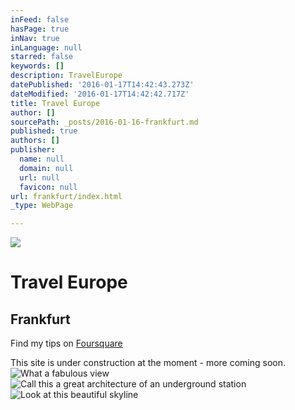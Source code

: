 ```yaml
---
inFeed: false
hasPage: true
inNav: true
inLanguage: null
starred: false
keywords: []
description: TravelEurope
datePublished: '2016-01-17T14:42:43.273Z'
dateModified: '2016-01-17T14:42:42.717Z'
title: Travel Europe
author: []
sourcePath: _posts/2016-01-16-frankfurt.md
published: true
authors: []
publisher:
  name: null
  domain: null
  url: null
  favicon: null
url: frankfurt/index.html
_type: WebPage

---
```

![](https://s3-us-west-2.amazonaws.com/the-grid-img/p/29bb6ba665d3a7c8d8c827954ea19914f0c5c4ac.jpg)

# Travel Europe

## Frankfurt

Find my tips on [Foursquare][0]

This site is under construction at the moment - more coming soon.
![What a fabulous view](https://s3-us-west-2.amazonaws.com/the-grid-img/p/c53f8b387c9959fb55c7ef415779f9f40b9a8699.jpg)
![Call this a great architecture of an underground station](https://s3-us-west-2.amazonaws.com/the-grid-img/p/3db4a14dcee044f10a3e8d46164c01c81b1126ce.jpg)
![Look at this beautiful skyline](https://s3-us-west-2.amazonaws.com/the-grid-img/p/43ce6a22e4b95db2c8da7a6a469d7ae43a2f4104.jpg)

[0]: https://de.foursquare.com/skylinelady/list/fra